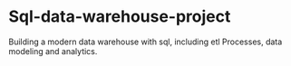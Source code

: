 # Sql-data-warehouse-project
Building a modern data warehouse with sql, including etl Processes, data modeling and analytics.
